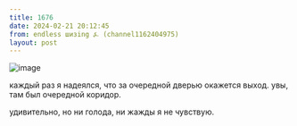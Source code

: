 ```yaml
---
title: 1676
date: 2024-02-21 20:12:45
from: endless шизing ⍼ (channel1162404975)
layout: post
---
```


![image](photos/photo_253@21-02-2024_20-12-45.jpg)

каждый раз я надеялся, что за очередной дверью окажется выход. увы, там был очередной коридор.

удивительно, но ни голода, ни жажды я не чувствую.
